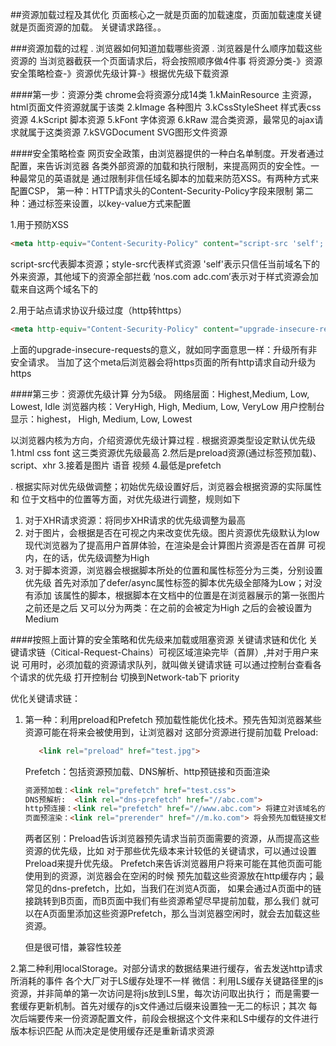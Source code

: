 ##资源加载过程及其优化
页面核心之一就是页面的加载速度，页面加载速度关键就是页面资源的加载。
关键请求路径。。

###资源加载的过程
. 浏览器如何知道加载哪些资源
. 浏览器是什么顺序加载这些资源的
当浏览器截获一个页面请求后，将会按照顺序做4件事
将资源分类-》资源安全策略检查-》资源优先级计算-》根据优先级下载资源

####第一步：资源分类
chrome会将资源分成14类
1.kMainResource 主资源，html页面文件资源就属于该类
2.kImage        各种图片
3.kCssStyleSheet 样式表css资源
4.kScript       脚本资源
5.kFont         字体资源
6.kRaw          混合类资源，最常见的ajax请求就属于这类资源
7.kSVGDocument  SVG图形文件资源

####安全策略检查
网页安全政策，由浏览器提供的一种白名单制度。开发者通过配置，来告诉浏览器
各类外部资源的加载和执行限制，来提高网页的安全性。一种最常见的英语就是
通过限制非信任域名脚本的加载来防范XSS。有两种方式来配置CSP，
第一种：HTTP请求头的Content-Security-Policy字段来限制
第二种：通过<meta>标签来设置，以key-value方式来配置

1.用于预防XSS
```html
<meta http-equiv="Content-Security-Policy" content="script-src 'self'; style-src nos.com adc.com;">
```
script-src代表脚本资源；style-src代表样式资源
'self'表示只信任当前域名下的外来资源，其他域下的资源全部拦截
‘nos.com adc.com’表示对于样式资源会加载来自这两个域名下的

2.用于站点请求协议升级过度（http转https）
```html
<meta http-equiv="Content-Security-Policy" content="upgrade-insecure-requests">
```
上面的upgrade-insecure-requests的意义，就如同字面意思一样：升级所有非安全请求。
当加了这个meta后浏览器会将https页面的所有http请求自动升级为https

####第三步：资源优先级计算
分为5级。
网络层面：Highest,Medium, Low, Lowest, Idle
浏览器内核：VeryHigh, High, Medium, Low, VeryLow
用户控制台显示：highest， High, Medium, Low, Lowest

以浏览器内核为方向，介绍资源优先级计算过程
. 根据资源类型设定默认优先级
1.html css font 这三类资源优先级最高
2.然后是preload资源(通过<link rel="preload">标签预加载)、script、xhr
3.接着是图片 语音 视频
4.最低是prefetch

. 根据实际对优先级做调整；初始优先级设置好后，浏览器会根据资源的实际属性和
位于文档中的位置等方面，对优先级进行调整，规则如下
1. 对于XHR请求资源：将同步XHR请求的优先级调整为最高
2. 对于图片，会根据是否在可视之内来改变优先级。图片资源优先级默认为low
    现代浏览器为了提高用户首屏体验，在渲染是会计算图片资源是否在首屏
    可视内，在的话，优先级调整为High
3. 对于脚本资源，浏览器会根据脚本所处的位置和属性标签分为三类，分别设置优先级
    首先对添加了defer/async属性标签的脚本优先级全部降为Low；对没有添加
    该属性的脚本，根据脚本在文档中的位置是在浏览器展示的第一张图片之前还是之后
    又可以分为两类：在之前的会被定为High 之后的会被设置为Medium    
    
####按照上面计算的安全策略和优先级来加载或阻塞资源
关键请求链和优化
    关键请求链（Citical-Request-Chains）可视区域渲染完毕（首屏）,并对于用户来说
    可用时，必须加载的资源请求队列，就叫做关键请求链
    可以通过控制台查看各个请求的优先级 打开控制台 切换到Network-tab下 priority

优化关键请求链：
1. 第一种：利用preload和Prefetch
    预加载性能优化技术。预先告知浏览器某些资源可能在将来会被使用到，让浏览器对
    这部分资源进行提前加载
    Preload:
    ```html
       <link rel="preload" href="test.jpg">
    ```
    Prefetch：包括资源预加载、DNS解析、http预链接和页面渲染
    ```html
    资源预加载：<link rel="prefetch" href="test.css">
    DNS预解析:  <link rel="dns-prefetch" href="//abc.com">
    http预连接：<link rel="prefetch" href="//www.abc.com"> 将建立对该域名的TCP链接
    页面预渲染：<link rel="prerender" href="//m.ko.com"> 将会预先加载链接文档的所有资源
    ```
    两者区别：Preload告诉浏览器预先请求当前页面需要的资源，从而提高这些资源的优先级，比如
    对于那些优先级本来计较低的关键请求，可以通过设置Preload来提升优先级。
    Prefetch来告诉浏览器用户将来可能在其他页面可能使用到的资源，浏览器会在空闲的时候
    预先加载这些资源放在http缓存内；最常见的dns-prefetch，比如，当我们在浏览A页面，
    如果会通过A页面中的链接跳转到B页面，而B页面中我们有些资源希望尽早提前加载，那么我们
    就可以在A页面里添加这些资源Prefetch，那么当浏览器空闲时，就会去加载这些资源。
    
    但是很可惜，兼容性较差
    
2.第二种利用localStorage。对部分请求的数据结果进行缓存，省去发送http请求所消耗的事件
  各个大厂对于LS缓存处理不一样
  微信：利用LS缓存关键路径里的js资源，并非简单的第一次访问是将js放到LS里，每次访问取出执行；
  而是需要一套缓存更新机制。首先对缓存的js文件通过后缀来设置独一无二的标识；其次
  每次后端要传来一份资源配置文件，前段会根据这个文件来和LS中缓存的文件进行版本标识匹配
  从而决定是使用缓存还是重新请求资源
    
    
    